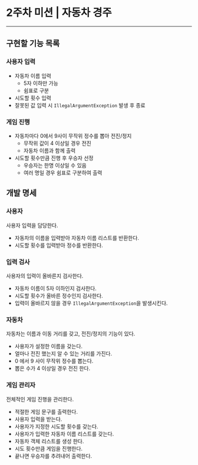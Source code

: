 2주차 미션 | 자동차 경주
=====================
---------------------

## 구현할 기능 목록
### 사용자 입력
* 자동차 이름 입력
  + 5자 이하만 가능
  + 쉼표로 구분
* 시도할 횟수 입력
* 잘못된 값 입력 시 `IllegalArgumentException` 발생 후 종료
### 게임 진행
* 자동차마다 0에서 9사이 무작위 정수를 뽑아 전진/정지
  + 무작위 값이 4 이상일 경우 전진
  + 자동차 이름과 함께 출력
* 시도할 횟수만큼 진행 후 우승자 선정
  + 우승자는 한명 이상일 수 있음
  + 여러 명일 경우 쉼표로 구분하여 출력

## 개발 명세
### 사용자
사용자 입력을 담당한다.
* 자동차의 이름을 입력받아 자동차 이름 리스트를 반환한다.
* 시도할 횟수를 입력받아 정수를 반환한다.

### 입력 검사
사용자의 입력이 올바른지 검사한다.
* 자동차 이름이 5자 이하인지 검사한다.
* 시도할 횟수가 올바른 정수인지 검사한다.
* 입력이 올바르지 않을 경우 `IllegalArgumentException`을 발생시킨다.

### 자동차
자동차는 이름과 이동 거리를 갖고, 전진/정지의 기능이 있다.
* 사용자가 설정한 이름을 갖는다.
* 얼마나 전진 했는지 알 수 있는 거리를 가진다.
* 0 에서 9 사이 무작위 정수를 뽑는다.
* 뽑은 수가 4 이상일 경우 전진 한다.
 
### 게임 관리자
전체적인 게임 진행을 관리한다.
* 적절한 게임 문구를 출력한다.
* 사용자 입력을 받는다.
* 사용자가 지정한 시도할 횟수를 갖는다.
* 사용자가 입력한 자동차 이름 리스트를 갖는다.
* 자동차 객체 리스트를 생성 한다.
* 시도 횟수만큼 게임을 진행한다.
* 끝나면 우승자를 추려내어 출력한다.